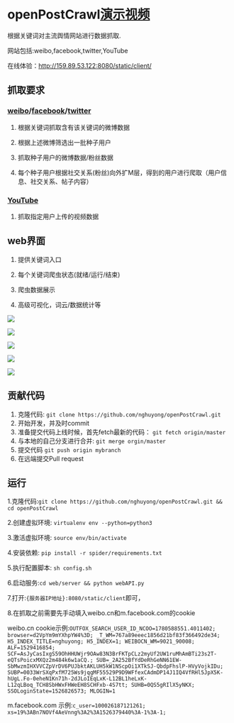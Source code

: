 # openPostCrawl[演示视频](http://www.iqiyi.com/w_19rzd36265.html)

根据关键词对主流舆情网站进行数据抓取.

网站包括:weibo,facebook,twitter,YouTube

在线体验：http://159.89.53.122:8080/static/client/

## 抓取要求

### [weibo](https://github.com/nghuyong/openPostCrawl/tree/master/spider/weibo)/[facebook](https://github.com/nghuyong/openPostCrawl/tree/master/spider/facebook)/[twitter](https://github.com/nghuyong/openPostCrawl/tree/master/spider/twitter)

1. 根据关键词抓取含有该关键词的微博数据

2. 根据上述微博筛选出一批种子用户

3. 抓取种子用户的微博数据/粉丝数据

4. 每个种子用户根据社交关系(粉丝)向外扩M层，得到的用户进行爬取（用户信息、社交关系、帖子内容）
  
### [YouTube](https://github.com/nghuyong/openPostCrawl/tree/master/spider/Youtube)

1. 抓取指定用户上传的视频数据

## web界面

1. 提供关键词入口

2. 每个关键词爬虫状态(就绪/运行/结束)

3. 爬虫数据展示

4. 高级可视化，词云/数据统计等

![](http://onqlxvamk.bkt.clouddn.com/HuYong/WX20180521-110138@2x.png)

![](http://onqlxvamk.bkt.clouddn.com/HuYong/WX20180521-110214@2x.png)

![](http://onqlxvamk.bkt.clouddn.com/HuYong/WX20180521-110154@2x.png)

![](http://onqlxvamk.bkt.clouddn.com/HuYong/WX20180521-110603@2x.png)

![](http://onqlxvamk.bkt.clouddn.com/HuYong/WX20180521-110541@2x.png)


## 贡献代码

1. 克隆代码:
`git clone https://github.com/nghuyong/openPostCrawl.git`
2. 开始开发，并及时commit
3. 准备提交代码上线时候，首先fetch最新的代码：
`git fetch origin/master`
4. 与本地的自己分支进行合并:
`git merge orgin/master`
5. 提交代码
`git push origin mybranch`
6. 在远端提交Pull request

## 运行
1.克隆代码:`git clone https://github.com/nghuyong/openPostCrawl.git && cd openPostCrawl`

2.创建虚拟环境: `virtualenv env --python=python3`

3.激活虚拟环境: `source env/bin/activate`

4.安装依赖: `pip install -r spider/requirements.txt`

5.执行配置脚本: `sh config.sh`

6.启动服务:`cd web/server && python webAPI.py`

7.打开:`{服务器IP地址}:8080/static/client`即可，

8.在抓取之前需要先手动填入weibo.cn和m.facebook.com的cookie

weibo.cn cookie示例:`OUTFOX_SEARCH_USER_ID_NCOO=1780588551.4011402; browser=d2VpYm9mYXhpYW4%3D; _T_WM=767a89eeec1856d21bf83f366492de34; H5_INDEX_TITLE=nghuyong; H5_INDEX=1; WEIBOCN_WM=9021_90008; ALF=1529416854; SCF=AsJyCasIxgS59OhHHUWjr9OAw83N3BrFKTpCLz2myUf2UW1ruMhAmBTi23s2T-eQTsPoicxMXQz2m484k6w1aCQ.; SUB=_2A252BfYdDeRhGeNN61EW-SbMwzmIHXVVCZpVrDV6PUJbktAKLUH5kW1NScpOi1XTkSJ-QbdpFhslP-HVyVojkIDu; SUBP=0033WrSXqPxfM725Ws9jqgMF55529P9D9WFfexCAdmDP14J1IQ4VfRHl5JpX5K-hUgL.Fo-0eheN1Kn71h-2dJLoIEqLxK-L12BL1heLxK-L12qLBoq_TCH8SbHWxFHWeEH8SCHFxb-4S7tt; SUHB=0QS5gRIlX5yNKX; SSOLoginState=1526826573; MLOGIN=1`

m.facebook.com 示例:`c_user=100026187121261; xs=19%3ABn7NOVf4AeVnng%3A2%3A1526379440%3A-1%3A-1;`

